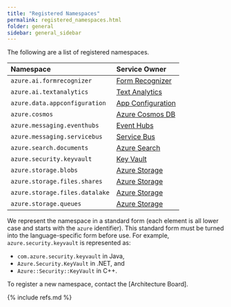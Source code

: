 ```yaml
---
title: "Registered Namespaces"
permalink: registered_namespaces.html
folder: general
sidebar: general_sidebar
---
```


The following are a list of registered namespaces.

| Namespace                     | Service Owner                  |
| :---------------------------- | :----------------------------- |
| `azure.ai.formrecognizer`     | [Form Recognizer]              |
| `azure.ai.textanalytics`      | [Text Analytics]               |
| `azure.data.appconfiguration` | [App Configuration]            |
| `azure.cosmos`                | [Azure Cosmos DB]              |
| `azure.messaging.eventhubs`   | [Event Hubs]                   |
| `azure.messaging.servicebus`  | [Service Bus]                  |
| `azure.search.documents`      | [Azure Search]                 |
| `azure.security.keyvault`     | [Key Vault]                    |
| `azure.storage.blobs`         | [Azure Storage]                |
| `azure.storage.files.shares`  | [Azure Storage]                |
| `azure.storage.files.datalake`| [Azure Storage]                |
| `azure.storage.queues`        | [Azure Storage]                |

We represent the namespace in a standard form (each element is all lower case and starts with the `azure` identifier).  This standard form must be turned into the language-specific form before use.  For example, `azure.security.keyvault` is represented as:

* `com.azure.security.keyvault` in Java,
* `Azure.Security.KeyVault` in .NET, and
* `Azure::Security::KeyVault` in C++.

To register a new namespace, contact the [Architecture Board].

{% include refs.md %}

<!-- Service Links -->
[App Configuration]: https://azure.microsoft.com/services/app-configuration/
[Azure Cosmos DB]: https://azure.microsoft.com/services/cosmos-db/
[Azure Search]: https://azure.microsoft.com/services/search/
[Azure Storage]: https://azure.microsoft.com/services/storage
[Event Hubs]: https://azure.microsoft.com/services/event-hubs/
[Form Recognizer]: https://azure.microsoft.com/services/cognitive-services/form-recognizer/
[Key Vault]: https://azure.microsoft.com/services/key-vault/
[Service Bus]: https://azure.microsoft.com/services/service-bus/
[Text Analytics]: https://azure.microsoft.com/services/cognitive-services/text-analytics/
